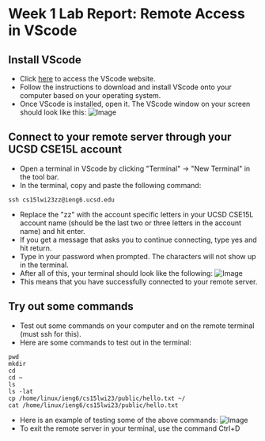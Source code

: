 # Week 1 Lab Report: Remote Access in VScode

## Install VScode
  - Click [here](https://code.visualstudio.com/) to access the VScode website.
  - Follow the instructions to download and install VScode onto your computer based on your operating system. 
  - Once VScode is installed, open it. The VScode window on your screen should look like this: 
  ![Image](https://user-images.githubusercontent.com/122569733/212421120-f166bb45-027c-43ab-8d2c-0c244ffbd59b.png)
  
 Connect to your remote server through your UCSD CSE15L account
 --------
  - Open a terminal in VScode by clicking "Terminal" -> "New Terminal" in the tool bar.
  - In the terminal, copy and paste the following command: 
  ```
  ssh cs15lwi23zz@ieng6.ucsd.edu
  ```
  - Replace the "zz" with the account specific letters in your UCSD CSE15L account name (should be the last two 
      or three letters in the account name) and hit enter.
  - If you get a message that asks you to continue connecting, type yes and hit return.
  - Type in your password when prompted. The characters will not show up in the terminal. 
  - After all of this, your terminal should look like the following:
  ![Image](https://user-images.githubusercontent.com/122569733/212422206-9d8b6464-5d58-4d3e-a6c2-14975afdf68a.png)
  - This means that you have successfully connected to your remote server.

## Try out some commands
  - Test out some commands on your computer and on the remote terminal (must ssh for this). 
  - Here are some commands to test out in the terminal:
  ```
  pwd 
  mkdir
  cd
  cd ~
  ls
  ls -lat
  cp /home/linux/ieng6/cs15lwi23/public/hello.txt ~/ 
  cat /home/linux/ieng6/cs15lwi23/public/hello.txt
  ```
  - Here is an example of testing some of the above commands: 
  ![Image](https://user-images.githubusercontent.com/122569733/212422456-a48bdc8c-b269-40eb-b637-4e2f1dbe71ba.png)
  - To exit the remote server in your terminal, use the command Ctrl+D
